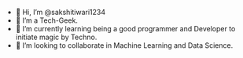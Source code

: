 - 👋 Hi, I’m @sakshitiwari1234
- 👀 I’m a Tech-Geek.
- 🌱 I’m currently learning being a good programmer and Developer to initiate magic by Techno.
- 💞️ I’m looking to collaborate in Machine Learning and Data Science.




<!---
sakshitiwari1234/sakshitiwari1234 is a ✨ special ✨ repository because its `README.md` (this file) appears on your GitHub profile.
You can click the Preview link to take a look at your changes.
--->
